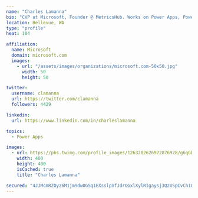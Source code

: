 ```yaml
---
name: "Charles Lamanna"
bio: "CVP at Microsoft, Founder @ MetricsHub. Works on Power Apps, Power Automate, Power Virtual Agent, Common Data Service and Dynamics 365."
location: Bellevue, WA
type: "profile"
heat: 104

affiliation:
  name: Microsoft
  domain: microsoft.com
  images:
    - url: "/assets/images/organizations/microsoft.com-50x50.jpg"
      width: 50
      height: 50

twitter:
  username: clamanna
  url: https://twitter.com/clamanna
  followers: 4429

linkedin:
  url: https://www.linkedin.com/in/charleslamanna

topics:
  - Power Apps

images:
  - url: https://pbs.twimg.com/profile_images/1263202626922876928/g6qGbHZ-_400x400.jpg
    width: 400
    height: 400
    isCached: true
    title: "Charles Lamanna"

secured: "4JJMcmRZOyz6M1jm9dw0GSq1EXsslpVfJdrOGxlXylRIgaysj3QzUSpCvCh18LjAPl0Ev4apIqDIgNz9hT9AoZMZxP1qYMugELNBlUD/ZbZS+/lLSZ5v1R/hJZ3TgrE8y8WqDjoJ1QvCPe6F2Ed5oIImvhOysfjSNUHXmvZID9rW5M/7dnl3hIy6IvU/3VCRpl9gJHH4Pjn7z1yt/rJD6WSqSjRv8eiRGLBQ92HsI69RxFtC12fqRjKE7Ksh38GB2o739o0cC1Aw42IJcpZV5OC0anQXdIFqhQ29Gagu65KVxf+l2ik6NmZrAVVk1/JEt0BR/2UIcI1U2Dih8H5bxzsXVorO0YzKueUKb7/+Xr25WaPJQB3J7rh5Ri5xexZwUuxZLoYZpdp1fQri2kamXeQ9ckIRT5eqJXpjy5Oybs8=;WV9M1i7vU85Vr3G+6iV1xg=="
---
```


